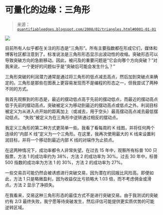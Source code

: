 <!--yml

分类：未分类

日期：2024 年 05 月 18 日 08:33:37

-->

# 可量化的边缘：三角形

> 来源：[`quantifiableedges.blogspot.com/2008/02/triangles.html#0001-01-01`](http://quantifiableedges.blogspot.com/2008/02/triangles.html#0001-01-01)

![](http://www.mathcurve.com/courbes3d/borromee/triangles%20pernrose%20borromee.gif)

目前所有人似乎都在关注的形态是“三角形”。所有主要指数都在形成它们，媒体和博客社区都注意到了。标准说法是三角形形态显示出波动性的收缩。突破形态可以导致突破方向的急剧移动。因此，被问及的重要问题是“它会向哪个方向突破？”对我来说，一个更好的问题似乎是“突破后可能会发生什么？”

三角形突破的利润潜力通常是通过将三角形的低点减去高点，然后加到突破点来确定的。三角形是那些在图表上更容易发现而不是编程的形态之一，但我尝试了两种不同的方式。

我首先观察到的形态是，最近的摆动低点高于先前的摆动低点，而最近的摆动高点低于先前的摆动高点。突破被定义为移动到最近的摆动高点或低点之外。利润目标被定义为从进入点开始的距离加上（或减去，用于空头）最高摆动高点减去最低摆动低点。 “失败”被定义为在三角形中逆转通过相反的摆动点。

我定义三角形的第二种方式更简单一些。我看了看每周的 K 线图，并将任何两个连续的“内部 K 线”定义为一个三角形。在这里，我再次使用最大的 K 线来设置利润目标，并将一个移动到最近内部 K 线的对端作为止损点。

在这两种情况下，成功率都令人非常失望。在过去 15 年中，观察所有标普 100 只股票，方法 1 的成功率约为 38%，方法 2 的成功率为 30%。过去 30 年中，标普 500 指数的成功率为方法 1 的 30%，方法 2 的成功率为 27%。

一些交易员可能仍然会被诱惑进行突破交易，因为潜在的回报比风险高。即便如此，方法 1 只是略微盈利，因为收益仅比亏损略大 1.03 倍，而不考虑佣金或滑点。方法 2 显示了净损失。

在我看来，交易这种三角形形态的最佳方式不是进行突破交易。由于我测试的突破约有 2/3 最终失败，我宁愿等待突破发生，然后评估可能提供更实质优势的可能逆转区域。

